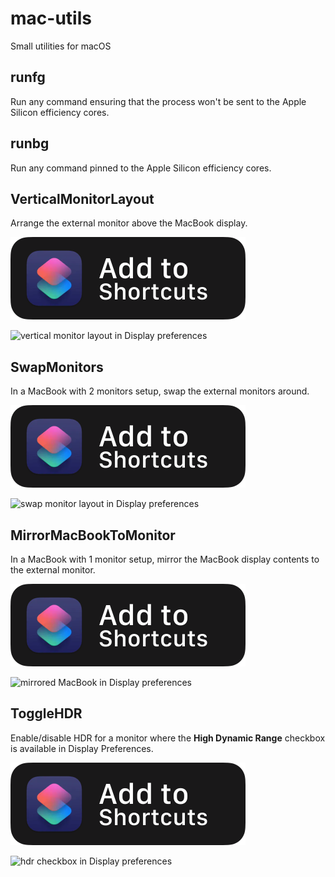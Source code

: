 # mac-utils

Small utilities for macOS

## runfg

Run any command ensuring that the process won't be sent to the Apple Silicon efficiency cores.

## runbg

Run any command pinned to the Apple Silicon efficiency cores.

## VerticalMonitorLayout

Arrange the external monitor above the MacBook display.

[![add to shortcuts button](img/add-to-shortcuts.svg)](https://www.icloud.com/shortcuts/05d718d1f6c24c1493a73f539ddd12a9)

![vertical monitor layout in Display preferences](https://files.alinpanaitiu.com/vertical-monitor-layout.png)

## SwapMonitors

In a MacBook with 2 monitors setup, swap the external monitors around.

[![add to shortcuts button](img/add-to-shortcuts.svg)](https://www.icloud.com/shortcuts/3c9f6a71589a4813904973b3ef493c1f)

![swap monitor layout in Display preferences](https://files.alinpanaitiu.com/swap-monitor-layout.png)

## MirrorMacBookToMonitor

In a MacBook with 1 monitor setup, mirror the MacBook display contents to the external monitor.

[![add to shortcuts button](img/add-to-shortcuts.svg)](https://www.icloud.com/shortcuts/93b2496bd03b4c21886e2322409240cb)

![mirrored MacBook in Display preferences](https://files.alinpanaitiu.com/mirror-macbook-to-monitor.png)

## ToggleHDR

Enable/disable HDR for a monitor where the **High Dynamic Range** checkbox is available in Display Preferences.

[![add to shortcuts button](img/add-to-shortcuts.svg)](https://www.icloud.com/shortcuts/2f412b6ad9644aaf83e86bd53cb4294e)

![hdr checkbox in Display preferences](https://files.alinpanaitiu.com/hdr-checkbox.png)